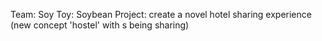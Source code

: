 Team: Soy
Toy: Soybean
Project: create a novel hotel sharing experience (new concept 'hostel' with s being sharing)

